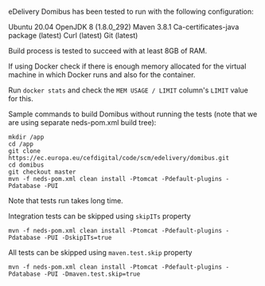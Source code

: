 eDelivery Domibus has been tested to run with the following configuration:

Ubuntu 20.04
OpenJDK 8 (1.8.0_292)
Maven 3.8.1
Ca-certificates-java package (latest)
Curl (latest)
Git (latest)

Build process is tested to succeed with at least 8GB of RAM.

If using Docker check if there is enough memory allocated for the virtual machine in which Docker runs and also for the container.

Run `docker stats` and check the `MEM USAGE / LIMIT` column's `LIMIT` value for this.

Sample commands to build Domibus without running the tests (note that we are using separate neds-pom.xml build tree):

```
mkdir /app
cd /app
git clone https://ec.europa.eu/cefdigital/code/scm/edelivery/domibus.git
cd domibus
git checkout master
mvn -f neds-pom.xml clean install -Ptomcat -Pdefault-plugins -Pdatabase -PUI 
```
Note that tests run takes long time.

Integration tests can be skipped using `skipITs` property

```
mvn -f neds-pom.xml clean install -Ptomcat -Pdefault-plugins -Pdatabase -PUI -DskipITs=true
```

All tests can be skipped using `maven.test.skip` property

```
mvn -f neds-pom.xml clean install -Ptomcat -Pdefault-plugins -Pdatabase -PUI -Dmaven.test.skip=true
```